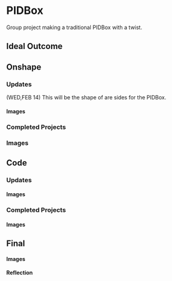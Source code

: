 # PIDBox
Group project making a traditional PIDBox with a twist. 

## Ideal Outcome 

## Onshape

### Updates
(WED,FEB 14) This will be the shape of are sides for the PIDBox. 
#### Images 
### Completed Projects  
### Images

## Code 
### Updates 
#### Images 
### Completed Projects 
#### Images 

## Final 
#### Images
#### Reflection 
